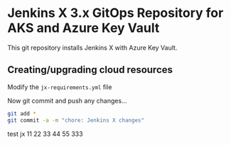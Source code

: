 # Jenkins X 3.x GitOps Repository for AKS and Azure Key Vault

This git repository installs Jenkins X with Azure Key Vault.

## Creating/upgrading cloud resources

Modify the `jx-requirements.yml` file

Now git commit and push any changes...

```bash 
git add *
git commit -a -m "chore: Jenkins X changes"
```


test jx
11
22
33
44
55
333
